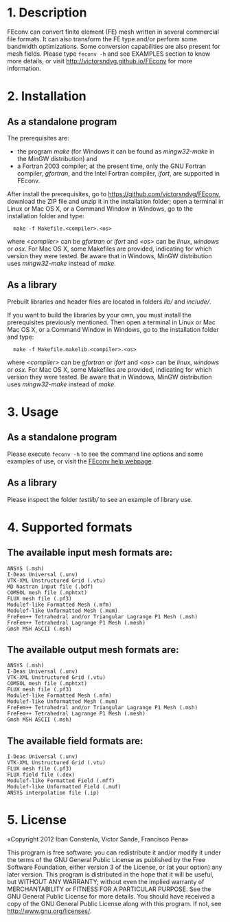 # 1. Description

FEconv can convert finite element (FE) mesh written in several commercial file formats. It can also transform the FE type and/or perform some bandwidth optimizations. Some conversion capabilities are also present for mesh fields. Please type `feconv -h` and see EXAMPLES section to know more details, or visit <a href="http://victorsndvg.github.io/FEconv/">http://victorsndvg.github.io/FEconv</a> for more information.

# 2. Installation

## As a standalone program

The prerequisites are: 
 - the program _make_ (for Windows it can be found as _mingw32-make_ in the MinGW distribution) and 
 - a Fortran 2003 compiler; at the present time, only the GNU Fortran compiler, _gfortran_, and the Intel Fortran compiler, _ifort_, are supported in FEconv.
 
After install the prerequisites, go to https://github.com/victorsndvg/FEconv, download the ZIP file and unzip it in the installation folder; open a terminal in Linux or Mac OS X, or a Command Window in Windows, go to the installation folder and type:
```shell
  make -f Makefile.<compiler>.<os>
```
where _\<compiler\>_  can be _gfortran_ or _ifort_ and _\<os\>_ can be _linux_, _windows_ or _osx_. For Mac OS X, some Makefiles are provided, indicating for which version they were tested. Be aware that in Windows, MinGW distribution uses _mingw32-make_ instead of _make_.

## As a library

Prebuilt libraries and header files are located in folders _lib/_  and _include/_. 

If you want to build the libraries by your own, you must install the prerequisites previously mentioned. Then open a terminal in Linux or Mac Mac OS X, or a Command Window in Windows, go to the installation folder and type:
```shell
  make -f Makefile.makelib.<compiler>.<os>
```
where _\<compiler\>_ can be _gfortran_ or _ifort_ and _\<os\>_ can be _linux_, _windows_ or _osx_. For Mac OS X, some Makefiles are provided, indicating for which version they were tested. Be aware that in Windows, MinGW distribution uses _mingw32-make_ instead of _make_.

# 3. Usage

## As a standalone program

Please execute `feconv -h` to see the command line options and some examples of use, or visit the [FEconv help webpage](http://victorsndvg.github.io/FEconv/). 

## As a library

Please inspect the folder _testlib/_ to see an example of library use. 

# 4. Supported formats
## The available input mesh formats are:

    ANSYS (.msh)
    I-Deas Universal (.unv)
    VTK-XML Unstructured Grid (.vtu)
    MD Nastran input file (.bdf)
    COMSOL mesh file (.mphtxt)
    FLUX mesh file (.pf3)
    Modulef-like Formatted Mesh (.mfm)
    Modulef-like Unformatted Mesh (.mum)
    FreFem++ Tetrahedral and/or Triangular Lagrange P1 Mesh (.msh)
    FreFem++ Tetrahedral Lagrange P1 Mesh (.mesh)
    Gmsh MSH ASCII (.msh)

## The available output mesh formats are:

    ANSYS (.msh)
    I-Deas Universal (.unv)
    VTK-XML Unstructured Grid (.vtu)
    COMSOL mesh file (.mphtxt)
    FLUX mesh file (.pf3)
    Modulef-like Formatted Mesh (.mfm)
    Modulef-like Unformatted Mesh (.mum)
    FreFem++ Tetrahedral and/or Triangular Lagrange P1 Mesh (.msh)
    FreFem++ Tetrahedral Lagrange P1 Mesh (.mesh)
    Gmsh MSH ASCII (.msh)

## The available field formats are:

    I-Deas Universal (.unv)
    VTK-XML Unstructured Grid (.vtu)
    FLUX mesh file (.pf3)
    FLUX field file (.dex)
    Modulef-like Formatted Field (.mff)
    Modulef-like Unformatted Field (.muf)
    ANSYS interpolation file (.ip)

# 5. License

«Copyright 2012 Iban Constenla, Victor Sande, Francisco Pena»

This program is free software: you can redistribute it and/or modify it under the terms of the GNU General Public License as published by the Free Software Foundation, either version 3 of the License, or (at your option) any later version.
This program is distributed in the hope that it will be useful, but WITHOUT ANY WARRANTY; without even the implied warranty of MERCHANTABILITY or FITNESS FOR A PARTICULAR PURPOSE. See the GNU General Public License for more details.
You should have received a copy of the GNU General Public License along with this program. If not, see http://www.gnu.org/licenses/.

